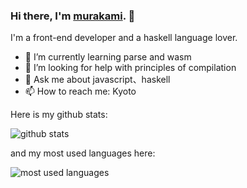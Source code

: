 ### Hi there, I'm [murakami](https://github.com/MurakamiKennzo). 👋

I'm a front-end developer and a haskell language lover.

- 🌱 I’m currently learning parse and wasm
- 🤔 I’m looking for help with principles of compilation
- 💬 Ask me about javascript、haskell
- 📫 How to reach me: Kyoto

Here is my github stats:

![github stats](https://github-readme-stats.anuraghazra1.vercel.app/api?username=MurakamiKennzo&show_icons=true&include_all_commits=true&theme=radical)

and my most used languages here:

![most used languages](https://github-readme-stats.anuraghazra1.vercel.app/api/top-langs/?username=MurakamiKennzo&layout=compact&theme=radical)
